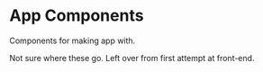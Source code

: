 # App Components
Components for making app with.

Not sure where these go. Left over from first attempt at front-end.
